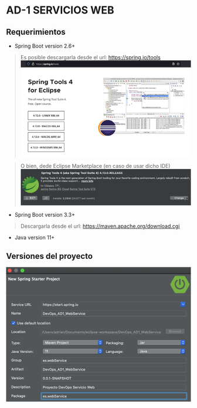 # AD-1 SERVICIOS WEB

## Requerimientos

- Spring Boot version 2.6+

> Es posible descargarla desde el url: https://spring.io/tools
> ![img-spring1](https://github.com/bokdelajungla/DevOps_AD1_ServiciosWeb/blob/adri/DevOps_AD1_WebService/imgs/spring_install1.png)

> O bien, dede Eclipse Marketplace (en caso de usar dicho IDE)
> ![img-spring2](https://github.com/bokdelajungla/DevOps_AD1_ServiciosWeb/blob/adri/DevOps_AD1_WebService/imgs/spring_install2.png)

- Spring Boot version 3.3+
> Descargarla desde el url: https://maven.apache.org/download.cgi

- Java version 11+

## Versiones del proyecto

![img-spring2](https://github.com/bokdelajungla/DevOps_AD1_ServiciosWeb/blob/adri/DevOps_AD1_WebService/imgs/versions.png)

